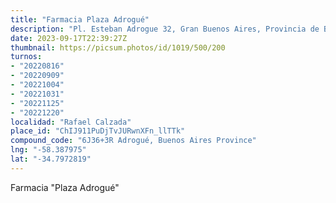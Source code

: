 ```yaml
---
title: "Farmacia Plaza Adrogué"
description: "Pl. Esteban Adrogue 32, Gran Buenos Aires, Provincia de Buenos Aires, Argentina"
date: 2023-09-17T22:39:27Z
thumbnail: https://picsum.photos/id/1019/500/200
turnos:
- "20220816"
- "20220909"
- "20221004"
- "20221031"
- "20221125"
- "20221220"
localidad: "Rafael Calzada"
place_id: "ChIJ911PuDjTvJURwnXFn_llTTk"
compound_code: "6J36+3R Adrogué, Buenos Aires Province"
lng: "-58.387975"
lat: "-34.7972819"
---
```


Farmacia "Plaza Adrogué"